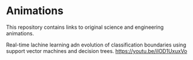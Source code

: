 # Animations

This repository contains links to original science and engineering animations.

Real-time lachine learning adn evolution of classification boundaries using support vector machines and decision trees. 
https://youtu.be/iIOD1UxuxVo
